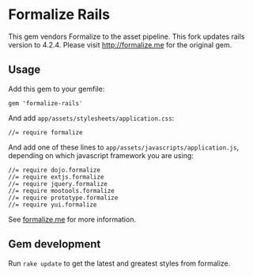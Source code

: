 # Formalize Rails

This gem vendors Formalize to the asset pipeline. This fork updates rails version to 4.2.4. 
Please visit http://formalize.me for the original gem. 

## Usage

Add this gem to your gemfile:

    gem 'formalize-rails'

And add `app/assets/stylesheets/application.css`:

    //= require formalize

And add one of these lines to `app/assets/javascripts/application.js`, depending on which javascript
framework you are using:

    //= require dojo.formalize
    //= require extjs.formalize
    //= require jquery.formalize
    //= require mootools.formalize
    //= require prototype.formalize
    //= require yui.formalize

See [formalize.me](http://formalize.me) for more information.

## Gem development

Run `rake update` to get the latest and greatest styles from formalize.
